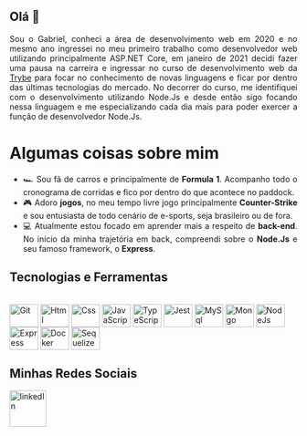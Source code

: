   ## Olá 👋
  
  <div align="justify">
    Sou o Gabriel, conheci a área de desenvolvimento web em 2020 e no mesmo ano ingressei no meu primeiro trabalho como desenvolvedor web utilizando principalmente ASP.NET Core, em janeiro de 2021 decidi fazer uma pausa na carreira e ingressar no curso de desenvolvimento web da <a href="https://www.betrybe.com/">Trybe</a> para focar no conhecimento de novas linguagens e ficar por dentro das últimas tecnologias do mercado. No decorrer do curso, me identifiquei com o desenvolvimento utilizando Node.Js e desde então sigo focando nessa linguagem e me especializando cada dia mais para poder exercer a função de desenvolvedor Node.Js.
  </div>
  
  # Algumas coisas sobre mim

<ul align="justify">
  <li>🏎 Sou fã de carros e principalmente de <strong>Formula 1</strong>. Acompanho todo o cronograma de corridas e fico por dentro do que acontece no paddock.</li>
  <li>🎮 Adoro <strong>jogos</strong>, no meu tempo livre jogo principalmente <strong>Counter-Strike</strong> e sou entusiasta de todo cenário de e-sports, seja brasileiro ou de fora.</li>
  <li>💻 Atualmente estou focado em aprender mais a respeito de <strong>back-end</strong>. No início da minha trajetória em back, compreendi sobre o <strong>Node.Js</strong> e seu famoso framework, o <strong>Express</strong>.
</ul>



  ## Tecnologias e Ferramentas
<div style="display: inline_block"><br>
  <img align="center" alt="Git" height="40" width="50" src="https://cdn.jsdelivr.net/gh/devicons/devicon/icons/git/git-original.svg"> 
  <img align="center" alt="Html" height="40" width="50" src="https://cdn.jsdelivr.net/gh/devicons/devicon/icons/html5/html5-plain-wordmark.svg">
  <img align="center" alt="Css" height="40" width="50" src="https://cdn.jsdelivr.net/gh/devicons/devicon/icons/css3/css3-plain-wordmark.svg">
  <img align="center" alt="JavaScript" height="40" width="50" src="https://cdn.jsdelivr.net/gh/devicons/devicon/icons/javascript/javascript-original.svg">
  <img align="center" alt="TypeScript" height="40" width="50" src="https://cdn.jsdelivr.net/gh/devicons/devicon/icons/typescript/typescript-original.svg">
  <img align="center" alt="Jest" height="40" width="50" src="https://cdn.jsdelivr.net/gh/devicons/devicon/icons/jest/jest-plain.svg">
  <img align="center" alt="MySql" height="40" width="50" src="https://cdn.jsdelivr.net/gh/devicons/devicon/icons/mysql/mysql-original-wordmark.svg">
  <img align="center" alt="Mongo" height="40" width="50" src="https://cdn.jsdelivr.net/gh/devicons/devicon/icons/mongodb/mongodb-plain-wordmark.svg">
  <img align="center" alt="NodeJs" height="40" width="50" src="https://cdn.jsdelivr.net/gh/devicons/devicon/icons/nodejs/nodejs-original.svg">
  <img align="center" alt="Express" height="40" width="50" src="https://cdn.jsdelivr.net/gh/devicons/devicon/icons/express/express-original.svg">
  <img align="center" alt="Docker" height="40" width="50" src="https://cdn.jsdelivr.net/gh/devicons/devicon/icons/docker/docker-plain-wordmark.svg">
  <img align="center" alt="Sequelize" height="40" width="50" src="https://cdn.jsdelivr.net/gh/devicons/devicon/icons/sequelize/sequelize-plain-wordmark.svg">
</div>

## Minhas Redes Sociais
<div>
  <a style="margin-right: 15px;" href="https://www.linkedin.com/in/dev-gabriel-oliveira/" target="_blank">
    <img width="64px" alt="linkedIn" src="./images/linkedin.png" />
  </a>
</div>
